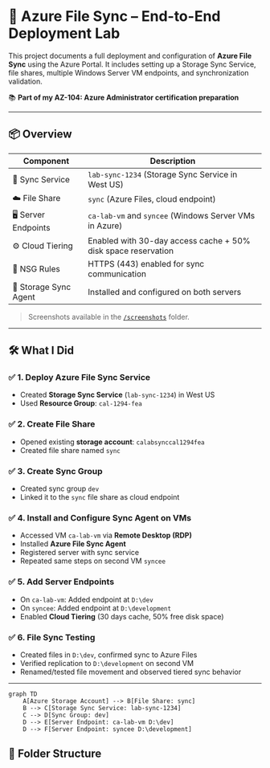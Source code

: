 # 🔄 Azure File Sync – End-to-End Deployment Lab

This project documents a full deployment and configuration of **Azure File Sync** using the Azure Portal. It includes setting up a Storage Sync Service, file shares, multiple Windows Server VM endpoints, and synchronization validation.

📚 **Part of my AZ-104: Azure Administrator certification preparation**

---

## 📦 Overview

| Component               | Description                                                   |
|------------------------|---------------------------------------------------------------|
| 🔁 Sync Service         | `lab-sync-1234` (Storage Sync Service in West US)             |
| ☁️ File Share           | `sync` (Azure Files, cloud endpoint)                          |
| 🖥️ Server Endpoints     | `ca-lab-vm` and `syncee` (Windows Server VMs in Azure)         |
| ⚙️ Cloud Tiering        | Enabled with 30-day access cache + 50% disk space reservation |
| 🔐 NSG Rules            | HTTPS (443) enabled for sync communication                    |
| 📂 Storage Sync Agent  | Installed and configured on both servers                      |

> Screenshots available in the [`/screenshots`](./screenshots) folder.

---

## 🛠️ What I Did

### ✅ 1. Deploy Azure File Sync Service
- Created **Storage Sync Service** (`lab-sync-1234`) in West US
- Used **Resource Group**: `cal-1294-fea`

### ✅ 2. Create File Share
- Opened existing **storage account**: `calabsynccal1294fea`
- Created file share named `sync`

### ✅ 3. Create Sync Group
- Created sync group `dev`
- Linked it to the `sync` file share as cloud endpoint

### ✅ 4. Install and Configure Sync Agent on VMs
- Accessed VM `ca-lab-vm` via **Remote Desktop (RDP)**
- Installed **Azure File Sync Agent**
- Registered server with sync service
- Repeated same steps on second VM `syncee`

### ✅ 5. Add Server Endpoints
- On `ca-lab-vm`: Added endpoint at `D:\dev`
- On `syncee`: Added endpoint at `D:\development`
- Enabled **Cloud Tiering** (30 days cache, 50% free disk space)

### ✅ 6. File Sync Testing
- Created files in `D:\dev`, confirmed sync to Azure Files
- Verified replication to `D:\development` on second VM
- Renamed/tested file movement and observed tiered sync behavior

---
```mermaid
graph TD
    A[Azure Storage Account] --> B[File Share: sync]
    B --> C[Storage Sync Service: lab-sync-1234]
    C --> D[Sync Group: dev]
    D --> E[Server Endpoint: ca-lab-vm D:\dev]
    D --> F[Server Endpoint: syncee D:\development]
```

## 📁 Folder Structure

